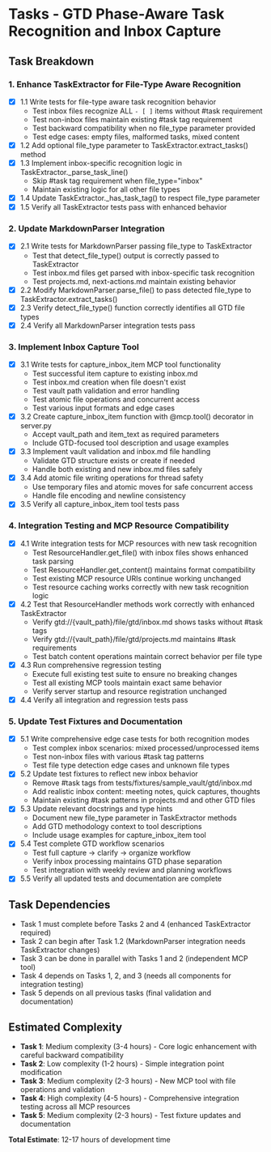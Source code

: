 # Tasks - GTD Phase-Aware Task Recognition and Inbox Capture

## Task Breakdown

### 1. Enhance TaskExtractor for File-Type Aware Recognition
- [x] 1.1 Write tests for file-type aware task recognition behavior
  - Test inbox files recognize ALL `- [ ]` items without #task requirement
  - Test non-inbox files maintain existing #task tag requirement
  - Test backward compatibility when no file_type parameter provided
  - Test edge cases: empty files, malformed tasks, mixed content
- [x] 1.2 Add optional file_type parameter to TaskExtractor.extract_tasks() method
- [x] 1.3 Implement inbox-specific recognition logic in TaskExtractor._parse_task_line()
  - Skip #task tag requirement when file_type="inbox"
  - Maintain existing logic for all other file types
- [x] 1.4 Update TaskExtractor._has_task_tag() to respect file_type parameter
- [x] 1.5 Verify all TaskExtractor tests pass with enhanced behavior

### 2. Update MarkdownParser Integration
- [x] 2.1 Write tests for MarkdownParser passing file_type to TaskExtractor
  - Test that detect_file_type() output is correctly passed to TaskExtractor
  - Test inbox.md files get parsed with inbox-specific task recognition
  - Test projects.md, next-actions.md maintain existing behavior
- [x] 2.2 Modify MarkdownParser.parse_file() to pass detected file_type to TaskExtractor.extract_tasks()
- [x] 2.3 Verify detect_file_type() function correctly identifies all GTD file types
- [x] 2.4 Verify all MarkdownParser integration tests pass

### 3. Implement Inbox Capture Tool
- [x] 3.1 Write tests for capture_inbox_item MCP tool functionality
  - Test successful item capture to existing inbox.md
  - Test inbox.md creation when file doesn't exist
  - Test vault path validation and error handling
  - Test atomic file operations and concurrent access
  - Test various input formats and edge cases
- [x] 3.2 Create capture_inbox_item function with @mcp.tool() decorator in server.py
  - Accept vault_path and item_text as required parameters
  - Include GTD-focused tool description and usage examples
- [x] 3.3 Implement vault validation and inbox.md file handling
  - Validate GTD structure exists or create if needed
  - Handle both existing and new inbox.md files safely
- [x] 3.4 Add atomic file writing operations for thread safety
  - Use temporary files and atomic moves for safe concurrent access
  - Handle file encoding and newline consistency
- [x] 3.5 Verify all capture_inbox_item tool tests pass

### 4. Integration Testing and MCP Resource Compatibility
- [x] 4.1 Write integration tests for MCP resources with new task recognition
  - Test ResourceHandler.get_file() with inbox files shows enhanced task parsing
  - Test ResourceHandler.get_content() maintains format compatibility
  - Test existing MCP resource URIs continue working unchanged
  - Test resource caching works correctly with new task recognition logic
- [x] 4.2 Test that ResourceHandler methods work correctly with enhanced TaskExtractor
  - Verify gtd://{vault_path}/file/gtd/inbox.md shows tasks without #task tags
  - Verify gtd://{vault_path}/file/gtd/projects.md maintains #task requirements
  - Test batch content operations maintain correct behavior per file type
- [x] 4.3 Run comprehensive regression testing
  - Execute full existing test suite to ensure no breaking changes
  - Test all existing MCP tools maintain exact same behavior
  - Verify server startup and resource registration unchanged
- [x] 4.4 Verify all integration and regression tests pass

### 5. Update Test Fixtures and Documentation
- [x] 5.1 Write comprehensive edge case tests for both recognition modes
  - Test complex inbox scenarios: mixed processed/unprocessed items
  - Test non-inbox files with various #task tag patterns
  - Test file type detection edge cases and unknown file types
- [x] 5.2 Update test fixtures to reflect new inbox behavior
  - Remove #task tags from tests/fixtures/sample_vault/gtd/inbox.md
  - Add realistic inbox content: meeting notes, quick captures, thoughts
  - Maintain existing #task patterns in projects.md and other GTD files
- [x] 5.3 Update relevant docstrings and type hints
  - Document new file_type parameter in TaskExtractor methods
  - Add GTD methodology context to tool descriptions
  - Include usage examples for capture_inbox_item tool
- [x] 5.4 Test complete GTD workflow scenarios
  - Test full capture → clarify → organize workflow
  - Verify inbox processing maintains GTD phase separation
  - Test integration with weekly review and planning workflows
- [x] 5.5 Verify all updated tests and documentation are complete

## Task Dependencies

- Task 1 must complete before Tasks 2 and 4 (enhanced TaskExtractor required)
- Task 2 can begin after Task 1.2 (MarkdownParser integration needs TaskExtractor changes)
- Task 3 can be done in parallel with Tasks 1 and 2 (independent MCP tool)
- Task 4 depends on Tasks 1, 2, and 3 (needs all components for integration testing)
- Task 5 depends on all previous tasks (final validation and documentation)

## Estimated Complexity

- **Task 1**: Medium complexity (3-4 hours) - Core logic enhancement with careful backward compatibility
- **Task 2**: Low complexity (1-2 hours) - Simple integration point modification
- **Task 3**: Medium complexity (2-3 hours) - New MCP tool with file operations and validation
- **Task 4**: High complexity (4-5 hours) - Comprehensive integration testing across all MCP resources
- **Task 5**: Medium complexity (2-3 hours) - Test fixture updates and documentation

**Total Estimate**: 12-17 hours of development time

